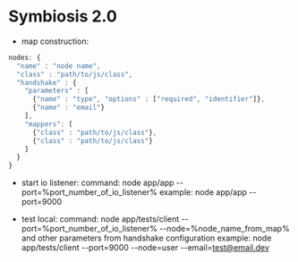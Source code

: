 <h1>Symbiosis 2.0</h1>

* map construction:
```javascript
nodes: {
  "name" : "node name",
  "class" : "path/to/js/class",
  "handshake" : {
    "parameters" : [
      {"name" : "type", "options" : ["required", "identifier"]},
      {"name" : "email"}
    ],
    "mappers": [
      {"class" : "path/to/js/class"},
      {"class" : "path/to/js/class"}
    ]
  }
}
```

* start io listener:
    command:
        node app/app --port=%port_number_of_io_listener%
    example:
        node app/app --port=9000

* test local:
    command: 
        node app/tests/client --port=%port_number_of_io_listener% --node=%node_name_from_map% and other parameters from handshake configuration
    example:
        node app/tests/client --port=9000 --node=user --email=test@email.dev
